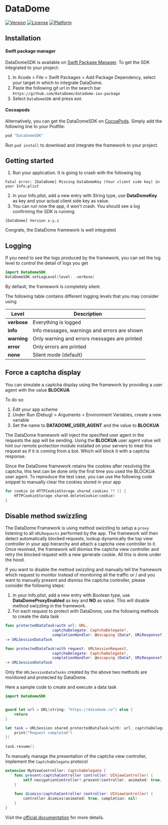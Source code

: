 # DataDome

[![Version](https://img.shields.io/cocoapods/v/DataDomeSDK.svg?style=flat)](http://cocoapods.org/pods/DataDomeSDK)
[![License](https://img.shields.io/cocoapods/l/DataDomeSDK.svg?style=flat)](http://cocoapods.org/pods/DataDomeSDK)
[![Platform](https://img.shields.io/cocoapods/p/DataDomeSDK.svg?style=flat)](http://cocoapods.org/pods/DataDomeSDK)

## Installation

#### Swift package manager
DataDomeSDK is available on [Swift Package Manager](https://swift.org/package-manager/). To get the SDK integrated to your project:

1. In Xcode > File > Swift Packages > Add Package Dependency, select your target in which to integrate DataDome.
2. Paste the following git url in the search bar `https://github.com/DataDome/datadome-ios-package`
3. Select `DataDomeSDK` and press `Add`.

#### Cocoapods
Alternatively, you can get the DataDomeSDK on [CocoaPods](http://cocoapods.org). Simply add the following line to your Podfile:

```ruby
pod "DataDomeSDK"
```

Run `pod install` to download and integrate the framework to your project.

## Getting started

1. Run your application. It is going to crash with the following log
```
Fatal error: [DataDome] Missing DataDomeKey (Your client side key) in your Info.plist
```
2. In your Info.plist, add a new entry with String type, use **DataDomeKey** as key and your actual client side key as value.
3. You can run now the app, it won't crash. You should see a log confirming the SDK is running
```
[DataDome] Version x.y.z
```

Congrats, the DataDome framework is well integrated

## Logging
If you need to see the logs produced by the framework, you can set the log level to control the detail of logs you get

```swift
import DataDomeSDK
DataDomeSDK.setLogLevel(level: .verbose)
```

By default, the framework is completely silent.

The following table contains different logging levels that you may consider using


 Level            			| Description
---------------------------	|----------------------------------------------
__verbose__      			| Everything is logged
__info__      				| Info messages, warnings and errors are shown
__warning__      			| Only warning and errors messages are printed 
__error__      				| Only errors are printed
__none__      				| Silent mode (default)


## Force a captcha display
You can simulate a captcha display using the framework by providing a user agent with the value **BLOCKUA**

To do so:

1. Edit your app scheme
2. Under Run (Debug) > Arguments > Environment Variables, create a new variable
3. Set the name to **DATADOME\_USER\_AGENT** and the value to **BLOCKUA**

The DataDome framework will inject the specified user agent in the requests the app will be sending. Using the **BLOCKUA** user agent value will hint our remote protection module installed on your servers to treat this request as if it is coming from a bot. Which will block it with a captcha response.

Since the DataDome framework retains the cookies after resolving the captcha, this test can be done only the first time you used the BLOCKUA user agent. To reproduce the test case, you can use the following code snippet to manually clear the cookies stored in your app

```swift
for cookie in HTTPCookieStorage.shared.cookies ?? [] {
	HTTPCookieStorage.shared.deleteCookie(cookie)
}
```

## Disable method swizzling
The DataDome Framework is using method swizzling to setup a `proxy` listening to all `URLRequests` performed by the app. The framework will then detect automatically blocked requests, lookup dynamically the top view controller in your app hierarchy and attach a captcha view controller to it. Once resolved, the framework will dismiss the captcha view controller and retry the blocked request with a new generate cookie. All this is done under the hood.

If you want to disable the method swizzling and manually tell the framework which request to monitor instead of monitoring all the traffic or / and you want to manually present and dismiss the captcha controller, please consider the following steps:

1. In your Info.plist, add a new entry with Boolean type, use **DataDomeProxyEnabled** as key and **NO** as value. This will disable method swizzling in the framework.
2. For each request to protect with DataDome, use the following methods to create the data task

```swift
func protectedDataTask(with url: URL,
					 captchaDelegate: CaptchaDelegate?,
					 completionHandler: @escaping (Data?, URLResponse?, Error?) -> Void) 
-> URLSessionDataTask
```

```swift
func protectedDataTask(with request: URLSessionRequest,
					 captchaDelegate: CaptchaDelegate?,
					 completionHandler: @escaping (Data?, URLResponse?, Error?) -> Void) 
-> URLSessionDataTask
```

Only the `URLSessionDataTasks` created by the above two methods are monitored and protected by DataDome. 

Here a sample code to create and execute a data task

```swift
import DataDomeSDK


guard let url = URL(string: "https://datadome.co") else {
	return
}

let task = URLSession.shared.protectedDataTask(with: url, captchaDelegate: self, completionHandler: { _, _, _ in
	print("Request completed")
})
        
task.resume()
```


To manually manage the presentation of the captcha view controller, implement the `CaptchaDelegate` protocol

```swift
extension MyViewController: CaptchaDelegate {
    func present(captchaController controller: UIViewController) {
        self.navigationController?.present(controller, animated: true, completion: nil)
    }
    
    func dismiss(captchaController controller: UIViewController) {
        controller.dismiss(animated: true, completion: nil)
    }
}
```

Visit the [official documentation](https://docs.datadome.co/docs/sdk-ios) for more details.
